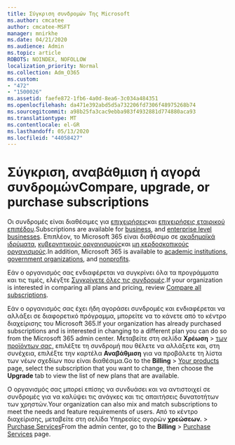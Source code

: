 ```yaml
---
title: Σύγκριση συνδρομών Της Microsoft
ms.author: cmcatee
author: cmcatee-MSFT
manager: mnirkhe
ms.date: 04/21/2020
ms.audience: Admin
ms.topic: article
ROBOTS: NOINDEX, NOFOLLOW
localization_priority: Normal
ms.collection: Adm_O365
ms.custom:
- "472"
- "1500026"
ms.assetid: faefe872-1fb6-4a0d-8ea6-3c034a484351
ms.openlocfilehash: da471e392abd5d5a732206fd7306f48975268b74
ms.sourcegitcommit: a98b25fa3cac9ebba983f4932881d774880aca93
ms.translationtype: MT
ms.contentlocale: el-GR
ms.lasthandoff: 05/13/2020
ms.locfileid: "44058427"
---
```

# <a name="compare-upgrade-or-purchase-subscriptions"></a><span data-ttu-id="0377b-102">Σύγκριση, αναβάθμιση ή αγορά συνδρομών</span><span class="sxs-lookup"><span data-stu-id="0377b-102">Compare, upgrade, or purchase subscriptions</span></span>
  
<span data-ttu-id="0377b-103">Οι συνδρομές είναι διαθέσιμες για [επιχειρήσεις](https://products.office.com/compare-all-microsoft-office-products?tab=2)και [επιχειρήσεις εταιρικού επιπέδου](https://products.office.com/business/compare-more-office-365-for-business-plans).</span><span class="sxs-lookup"><span data-stu-id="0377b-103">Subscriptions are available for [business](https://products.office.com/compare-all-microsoft-office-products?tab=2), and [enterprise level businesses](https://products.office.com/business/compare-more-office-365-for-business-plans).</span></span> <span data-ttu-id="0377b-104">Επιπλέον, το Microsoft 365 είναι διαθέσιμο σε [ακαδημαϊκά ιδρύματα](https://products.office.com/academic/compare-office-365-education-plans), [κυβερνητικούς οργανισμούς](https://products.office.com/government/compare-office-365-government-plans)και [μη κερδοσκοπικούς οργανισμούς](https://products.office.com/nonprofit/office-365-nonprofit-plans-and-pricing?tab=1).</span><span class="sxs-lookup"><span data-stu-id="0377b-104">In addition, Microsoft 365 is available to [academic institutions](https://products.office.com/academic/compare-office-365-education-plans), [government organizations](https://products.office.com/government/compare-office-365-government-plans), and [nonprofits](https://products.office.com/nonprofit/office-365-nonprofit-plans-and-pricing?tab=1).</span></span>
  
<span data-ttu-id="0377b-105">Εάν ο οργανισμός σας ενδιαφέρεται να συγκρίνει όλα τα προγράμματα και τις τιμές, ελέγξτε [Συγκρίνετε όλες τις συνδρομές](https://products.office.com/business/compare-more-office-365-for-business-plans).</span><span class="sxs-lookup"><span data-stu-id="0377b-105">If your organization is interested in comparing all plans and pricing, review [Compare all subscriptions](https://products.office.com/business/compare-more-office-365-for-business-plans).</span></span>
  
<span data-ttu-id="0377b-106">Εάν ο οργανισμός σας έχει ήδη αγοράσει συνδρομές και ενδιαφέρεται να αλλάξει σε διαφορετικό πρόγραμμα, μπορείτε να το κάνετε από το κέντρο διαχείρισης του Microsoft 365.</span><span class="sxs-lookup"><span data-stu-id="0377b-106">If your organization has already purchased subscriptions and is interested in changing to a different plan you can do so from the Microsoft 365 admin center.</span></span> <span data-ttu-id="0377b-107">Μεταβείτε στη σελίδα **Χρέωση** \> [των προϊόντων σας,](https://go.microsoft.com/fwlink/p/?linkid=842054) επιλέξτε τη συνδρομή που θέλετε να αλλάξετε και, στη συνέχεια, επιλέξτε την καρτέλα **Αναβάθμιση** για να προβάλετε τη λίστα των νέων σχεδίων που είναι διαθέσιμα.</span><span class="sxs-lookup"><span data-stu-id="0377b-107">Go to the **Billing** \> [Your products](https://go.microsoft.com/fwlink/p/?linkid=842054) page, select the subscription that you want to change, then choose the **Upgrade** tab to view the list of new plans that are available.</span></span>
  
<span data-ttu-id="0377b-108">Ο οργανισμός σας μπορεί επίσης να συνδυάσει και να αντιστοιχεί σε συνδρομές για να καλύψει τις ανάγκες και τις απαιτήσεις δυνατοτήτων των χρηστών.</span><span class="sxs-lookup"><span data-stu-id="0377b-108">Your organization can also mix and match subscriptions to meet the needs and feature requirements of users.</span></span> <span data-ttu-id="0377b-109">Από το κέντρο διαχείρισης, μεταβείτε στη σελίδα Υπηρεσίες αγορών **χρεώσεων.** \> [Purchase Services](https://go.microsoft.com/fwlink/p/?linkid=868433)</span><span class="sxs-lookup"><span data-stu-id="0377b-109">From the admin center, go to the **Billing** \> [Purchase Services](https://go.microsoft.com/fwlink/p/?linkid=868433) page.</span></span>